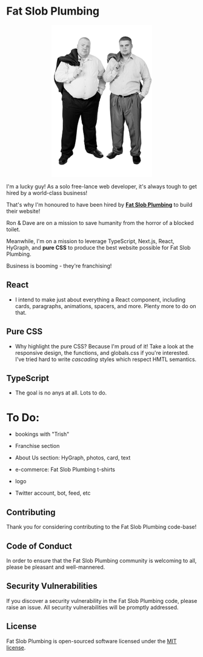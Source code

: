 # Fat Slob Plumbing

<p align="center"><img width="auto" height="400px" alt="Fat Slob Plumbing staff photo" src="./assets/img/staffPhoto-sm.png"/></p>

I'm a lucky guy! As a solo free-lance web developer, it's always tough to get hired by a world-class business!

That's why I'm honoured to have been hired by [**Fat Slob Plumbing**](https://fat-slob-plumbing.vercel.app/) to build their website!

Ron & Dave are on a mission to save humanity from the horror of a blocked toilet.

Meanwhile, I'm on a mission to leverage TypeScript, Next.js, React, HyGraph, and **pure CSS** to produce the best website possible for Fat Slob Plumbing.

Business is booming - they're franchising!

## React

- I intend to make just about everything a React component, including cards, paragraphs, animations, spacers, and more. Plenty more to do on that.

## Pure CSS

- Why highlight the pure CSS? Because I'm proud of it! Take a look at the responsive design, the functions, and globals.css if you're interested. I've tried hard to write _cascading_ styles which respect HMTL semantics.

## TypeScript

- The goal is no anys at all. Lots to do.

# To Do:

- bookings with "Trish"

- Franchise section

- About Us section: HyGraph, photos, card, text

- e-commerce: Fat Slob Plumbing t-shirts

- logo

- Twitter account, bot, feed, etc

## Contributing

Thank you for considering contributing to the Fat Slob Plumbing code-base!

## Code of Conduct

In order to ensure that the Fat Slob Plumbing community is welcoming to all, please be pleasant and well-mannered.

## Security Vulnerabilities

If you discover a security vulnerability in the Fat Slob Plumbing code, please raise an issue. All security vulnerabilities will be promptly addressed.

## License

Fat Slob Plumbing is open-sourced software licensed under the [MIT license](https://opensource.org/licenses/MIT).
